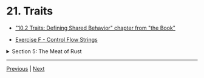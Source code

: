 # 21. Traits

-   ["10.2 Traits: Defining Shared Behavior" chapter from "the Book"](https://doc.rust-lang.org/book/ch04-00-understanding-ownership.html)

-   [Exercise F - Control Flow Strings](https://github.com/CleanCut/ultimate_rust_crash_course/tree/main/exercise/f_structs_traits)

<details>
  <summary> Section 5: The Meat of Rust </summary>

  - [Codebase: 10 Generic Types, Traits, and Lifetimes](../codebase/s5_generic/)

  - [Codebase: 10.1.1 Generic Data Types - In Function Definitions](../codebase/s5_generic/)

  - [Codebase: 10.1.2 Generic Data Types - In Struct Definitions](../codebase/s5_generic-struct/)

  - [Codebase: 10.1.3 Generic Data Types - In Enum Definitions](../codebase/s5_generic-enum/)

  - [Codebase: 10.1.4 Generic Data Types - In Method Definitions](../codebase/s5_generic-method/)

  - [Codebase: 10.2.1 Traits: Defining Shared Behavior](../codebase/s5_traits/)
  
</details>

---

[Previous](./20_Structs.md) | [Next](./22_Exercise_F-Structs-%26-Traits.md)
